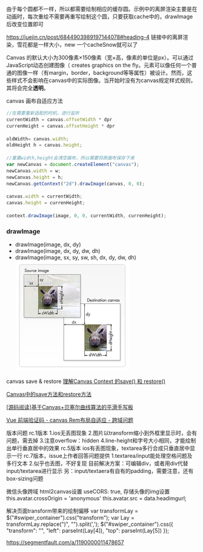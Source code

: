 由于每个圆都不一样，所以都需要绘制相应的缓存圆。示例中的离屏渲染主要是在动画时，每次重绘不需要再重写绘制这个圆，只要获取cache中的，drawImage后改变位置即可

https://juejin.cn/post/6844903989197144078#heading-4
链接中的离屏渲染，雪花都是一样大小，new 一个cacheSnow就可以了

Canvas 的默认大小为300像素×150像素（宽×高，像素的单位是px）。可以通过JavaScript动态创建图像（ creates graphics on the fly。<canvas>元素可以像任何一个普通的图像一样（有margin，border，background等等属性）被设计。然而，这些样式不会影响在canvas中的实际图像。当开始时没有为canvas规定样式规则，其将会完全**透明**。

canvas 画布自适应方法
```js
//在需要重新适配的时机，进行监听
currentWidth = canvas.offsetWidth * dpr
currenHeight = canvas.offsetHeight * dpr

oldWidth= canvas.width;
oldHeight h = canvas.height;

//重置width,height会清空画布，所以需要将原画布保存下来
var newCanvas = document.createElement("canvas");
newCanvas.width = w;
newCanvas.height = h;
newCanvas.getContext("2d").drawImage(canvas, 0, 0);

canvas.width = currentWidth;
canvas.height = currenHeight;

context.drawImage(image, 0, 0, currentWidth, currenHeight);
```
### drawImage
- drawImage(image, dx, dy) 
- drawImage(image, dx, dy, dw, dh) 
- drawImage(image, sx, sy, sw, sh, dx, dy, dw, dh)
![canvas drawImage 参数](../images/canvasDrawImage.png)

canvas save & restore
[理解Canvas Context 的save() 和 restore()](https://juejin.cn/post/6844903879599996942)

[Canvas中的save方法和restore方法](https://www.cnblogs.com/fangsmile/p/9530226.html)

[[源码阅读]基于Canvas+贝塞尔曲线算法的平滑手写板](https://segmentfault.com/a/1190000019514679)

[Vue 前端验证码 - canvas Rem布局自适应 - 跨域问题](cnblogs.com/Jlay/p/vue_canvas.html)

版本问题
rc.1版本
1.ios无丢图现象
2.图片以transform缩小到外框里显示时，会有问题，需去掉
3.注意overflow：hidden
4.line-height和字号大小相同，才能绘制出单行垂直居中的效果
rc.5版本 ios有丢图现象，textarea多行合成只垂直居中显示一行
rc.7版本，issue上作者回答问题提供
1.textarea/input能处理空格问题及多行文本
2.似乎也丢图，不好复现
目前解决方案：可编辑div，或者用div代替input/textarea进行显示
另：input/textaera有自有的padding，需要注意，还有box-sizing问题

微信头像跨域
html2canvas设置
useCORS: true,
存储头像的img设置
this.avatar.crossOrigin = 'anonymous'
this.avatar.src = data.headimgurl;

解决页面transform带来的绘制偏移
var transformLay = $("#swiper_container").css("transform");
var Lay = transformLay.replace(")", "").split(',');
$("#swiper_container").css({ "transform": "", "left": parseInt(Lay[4]), "top": parseInt(Lay[5]) });

https://segmentfault.com/a/1190000011478657
